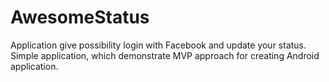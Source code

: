 # AwesomeStatus

Application give possibility login with Facebook and update your status.
Simple application, which demonstrate MVP approach for creating Android application.
